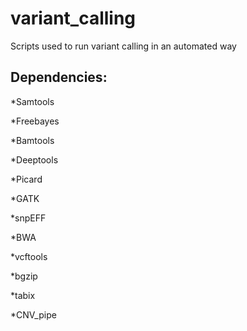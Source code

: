 variant_calling
===============

Scripts used to run variant calling in an automated way


Dependencies:
------------

*Samtools

*Freebayes

*Bamtools

*Deeptools

*Picard

*GATK

*snpEFF

*BWA

*vcftools

*bgzip

*tabix

*CNV_pipe
